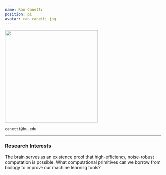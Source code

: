 ```yaml
---
name: Ran Canetti
position: pi
avatar: ran_canetti.jpg
---
```


<img width="300" src="{{site.baseurl}}/images/people/{{page.avatar}}" data-action="zoom">

<i class="fa fa-envelope-o"></i> `canetti@bu.edu`<br>

<hr>

### Research Interests

The brain serves as an existence proof that high-efficiency, noise-robust computation is possible. What computational primitives can we borrow from biology to improve our machine learning tools?
